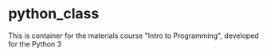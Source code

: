 # python_class
This is container for the materials course "Intro to Programming", developed for the Python 3
